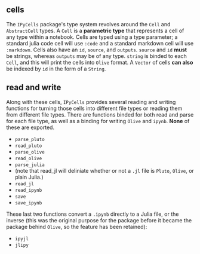 ## cells
The `IPyCells` package's type system revolves around the `Cell` and `AbstractCell` types. A `Cell` is a **parametric type** that represents a cell of any type within a notebook. Cells are typed using a type parameter; a standard julia code cell will use `:code` and a standard markdown cell will use `:markdown`. Cells also have an `id`, `source`, and `outputs`. `source` and `id` **must** be strings, whereas `outputs` may be of any type. `string` is binded to each `Cell`, and this will print the cells into `Olive` format. A `Vector` of cells **can also** be indexed by `id` in the form of a `String`.
## read and write
Along with these cells, `IPyCells` provides several reading and writing functions for turning those cells into different file types or reading them from different file types. There are functions binded for both read and parse for each file type, as well as a binding for writing `Olive` and `ipynb`. **None** of these are exported.
- `parse_pluto`
- `read_pluto`
- `parse_olive`
- `read_olive`
- `parse_julia`
- (note that read_jl will deliniate whether or not a `.jl` file is `Pluto`, `Olive`, or plain Julia.)
- `read_jl`
- `read_ipynb`
- `save`
- `save_ipynb`

These last two functions convert a `.ipynb` directly to a Julia file, or the inverse (this was the original purpose for the package before it became the package behind `Olive`, so the feature has been retained):
- `ipyjl`
- `jlipy`